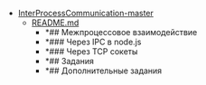 - <a href = "F:\Node_projects\Node_Way\Education\TSH_video\Timur_Video_Node.js\part_9\InterProcessCommunication-master\cat.InterProcessCommunication-master\dir.InterProcessCommunication-master.md">InterProcessCommunication-master</a>
    - <a href = "F:\Node_projects\Node_Way\Education\TSH_video\Timur_Video_Node.js\part_9\InterProcessCommunication-master\README.md">README.md</a>
        - *## Межпроцессовое взаимодействие
        - *### Через IPC в node.js
        - *### Через TCP сокеты
        - *## Задания
        - *## Дополнительные задания
